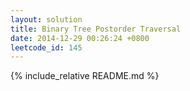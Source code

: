 ```yaml
---
layout: solution
title: Binary Tree Postorder Traversal
date: 2014-12-29 00:26:24 +0800
leetcode_id: 145
---
```

{% include_relative README.md %}
